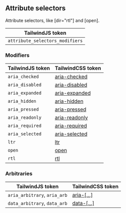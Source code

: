 ## Attribute selectors

Attribute selectors, like [dir="rtl"] and [open].

| TailwindJS token |
| ----- |
| `attribute_selectors_modifiers` |


### Modifiers

| TailwindJS token | TailwindCSS token |
| ----- | ----- |
| `aria_checked` | [aria-checked](#https://tailwindcss.com/docs/hover-focus-and-other-states#aria-states) |
| `aria_disabled` | [aria-disabled](#https://tailwindcss.com/docs/hover-focus-and-other-states#aria-states) |
| `aria_expanded` | [aria-expanded](#https://tailwindcss.com/docs/hover-focus-and-other-states#aria-states) |
| `aria_hidden` | [aria-hidden](#https://tailwindcss.com/docs/hover-focus-and-other-states#aria-states) |
| `aria_pressed` | [aria-pressed](#https://tailwindcss.com/docs/hover-focus-and-other-states#aria-states) |
| `aria_readonly` | [aria-readonly](#https://tailwindcss.com/docs/hover-focus-and-other-states#aria-states) |
| `aria_required` | [aria-required](#https://tailwindcss.com/docs/hover-focus-and-other-states#aria-states) |
| `aria_selected` | [aria-selected](#https://tailwindcss.com/docs/hover-focus-and-other-states#aria-states) |
| `ltr` | [ltr](#https://tailwindcss.com/docs/hover-focus-and-other-states#rtl-support) |
| `open` | [open](#https://tailwindcss.com/docs/hover-focus-and-other-states#open-closed-state) |
| `rtl` | [rtl](#https://tailwindcss.com/docs/hover-focus-and-other-states#rtl-support) |



### Arbitraries

| TailwindJS token | TailwindCSS token |
| ----- | ----- |
| `aria_arbitrary`, `aria_arb` | [aria-[…]](#https://tailwindcss.com/docs/hover-focus-and-other-states#aria-states) |
| `data_arbitrary`, `data_arb` | [data-[…]](#https://tailwindcss.com/docs/hover-focus-and-other-states#data-attributes) |
